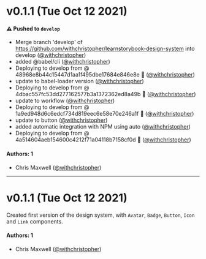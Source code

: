 # v0.1.1 (Tue Oct 12 2021)

#### ⚠️ Pushed to `develop`

- Merge branch 'develop' of https://github.com/withchristopher/learnstorybook-design-system into develop ([@withchristopher](https://github.com/withchristopher))
- added @babel/cli ([@withchristopher](https://github.com/withchristopher))
- Deploying to develop from @ 48968e8b44c15447d1aa1f495dbe17684e846e8e 🚀 ([@withchristopher](https://github.com/withchristopher))
- update to babel-loader version ([@withchristopher](https://github.com/withchristopher))
- Deploying to develop from @ 4dbac557fc53dd277162577b3a1372362ed8a49b 🚀 ([@withchristopher](https://github.com/withchristopher))
- update to workflow ([@withchristopher](https://github.com/withchristopher))
- Deploying to develop from @ 1a9ed948d6c6edcf734d819eec6e58e70e246a1f 🚀 ([@withchristopher](https://github.com/withchristopher))
- update to button ([@withchristopher](https://github.com/withchristopher))
- added automatic integration with NPM using auto ([@withchristopher](https://github.com/withchristopher))
- Deploying to develop from @ 4a514604aeb154600c4212f71a04118b7158cf0d 🚀 ([@withchristopher](https://github.com/withchristopher))

#### Authors: 1

- Chris Maxwell ([@withchristopher](https://github.com/withchristopher))

---

# v0.1.1 (Tue Oct 12 2021)

Created first version of the design system, with `Avatar`, `Badge`, `Button`, `Icon` and `Link` components.

#### Authors: 1

- Chris Maxwell ([@withchristopher](https://github.com/withchristopher))
